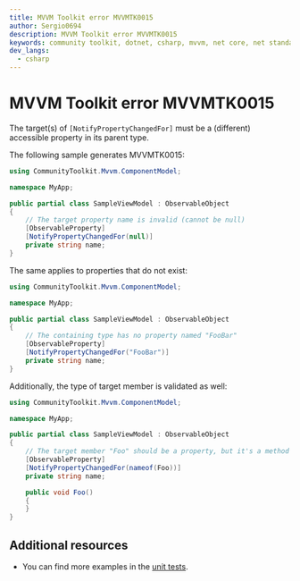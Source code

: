 ```yaml
---
title: MVVM Toolkit error MVVMTK0015
author: Sergio0694
description: MVVM Toolkit error MVVMTK0015
keywords: community toolkit, dotnet, csharp, mvvm, net core, net standard, source generators
dev_langs:
  - csharp
---
```


# MVVM Toolkit error MVVMTK0015

The target(s) of `[NotifyPropertyChangedFor]` must be a (different) accessible property in its parent type.

The following sample generates MVVMTK0015:

```csharp
using CommunityToolkit.Mvvm.ComponentModel;

namespace MyApp;

public partial class SampleViewModel : ObservableObject
{
    // The target property name is invalid (cannot be null)
    [ObservableProperty]
    [NotifyPropertyChangedFor(null)]
    private string name;
}
```

The same applies to properties that do not exist:

```csharp
using CommunityToolkit.Mvvm.ComponentModel;

namespace MyApp;

public partial class SampleViewModel : ObservableObject
{
    // The containing type has no property named "FooBar"
    [ObservableProperty]
    [NotifyPropertyChangedFor("FooBar")]
    private string name;
}
```

Additionally, the type of target member is validated as well:

```csharp
using CommunityToolkit.Mvvm.ComponentModel;

namespace MyApp;

public partial class SampleViewModel : ObservableObject
{
    // The target member "Foo" should be a property, but it's a method
    [ObservableProperty]
    [NotifyPropertyChangedFor(nameof(Foo))]
    private string name;

    public void Foo()
    {
    }
}
```

## Additional resources

- You can find more examples in the [unit tests](https://github.com/CommunityToolkit/dotnet/tree/main/tests/CommunityToolkit.Mvvm.SourceGenerators.UnitTests).
